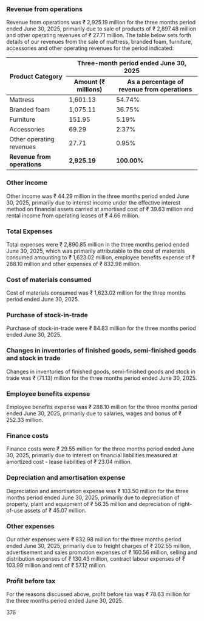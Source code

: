 ### Revenue from operations

Revenue from operations was ₹ 2,925.19 million for the three months period ended June 30, 2025, primarily due to sale of products of ₹ 2,897.48 million and other operating revenues of ₹ 27.71 million. The table below sets forth details of our revenues from the sale of mattress, branded foam, furniture, accessories and other operating revenues for the period indicated:

<table><thead><tr><th rowspan="2">Product Category</th><th colspan="2">Three-month period ended June 30, 2025</th></tr><tr><th>Amount (₹ millions)</th><th>As a percentage of revenue from operations</th></tr></thead><tbody><tr><td>Mattress</td><td>1,601.13</td><td>54.74%</td></tr><tr><td>Branded foam</td><td>1,075.11</td><td>36.75%</td></tr><tr><td>Furniture</td><td>151.95</td><td>5.19%</td></tr><tr><td>Accessories</td><td>69.29</td><td>2.37%</td></tr><tr><td>Other operating revenues</td><td>27.71</td><td>0.95%</td></tr><tr><td><strong>Revenue from operations</strong></td><td><strong>2,925.19</strong></td><td><strong>100.00%</strong></td></tr></tbody></table>

### Other income

Other income was ₹ 44.29 million in the three months period ended June 30, 2025, primarily due to interest income under the effective interest method on financial assets carried at amortised cost of ₹ 39.63 million and rental income from operating leases of ₹ 4.66 million.

### Total Expenses

Total expenses were ₹ 2,890.85 million in the three months period ended June 30, 2025, which was primarily attributable to the cost of materials consumed amounting to ₹ 1,623.02 million, employee benefits expense of ₹ 288.10 million and other expenses of ₹ 832.98 million.

### Cost of materials consumed

Cost of materials consumed was ₹ 1,623.02 million for the three months period ended June 30, 2025.

### Purchase of stock-in-trade

Purchase of stock-in-trade were ₹ 84.83 million for the three months period ended June 30, 2025.

### Changes in inventories of finished goods, semi-finished goods and stock in trade

Changes in inventories of finished goods, semi-finished goods and stock in trade was ₹ (71.13) million for the three months period ended June 30, 2025.

### Employee benefits expense

Employee benefits expense was ₹ 288.10 million for the three months period ended June 30, 2025, primarily due to salaries, wages and bonus of ₹ 252.33 million.

### Finance costs

Finance costs were ₹ 29.55 million for the three months period ended June 30, 2025, primarily due to interest on financial liabilities measured at amortized cost - lease liabilities of ₹ 23.04 million.

### Depreciation and amortisation expense

Depreciation and amortisation expense was ₹ 103.50 million for the three months period ended June 30, 2025, primarily due to depreciation of property, plant and equipment of ₹ 56.35 million and depreciation of right-of-use assets of ₹ 45.07 million.

### Other expenses

Our other expenses were ₹ 832.98 million for the three months period ended June 30, 2025, primarily due to freight charges of ₹ 202.55 million, advertisement and sales promotion expenses of ₹ 160.56 million, selling and distribution expenses of ₹ 130.43 million, contract labour expenses of ₹ 103.99 million and rent of ₹ 57.12 million.

### Profit before tax

For the reasons discussed above, profit before tax was ₹ 78.63 million for the three months period ended June 30, 2025.

376